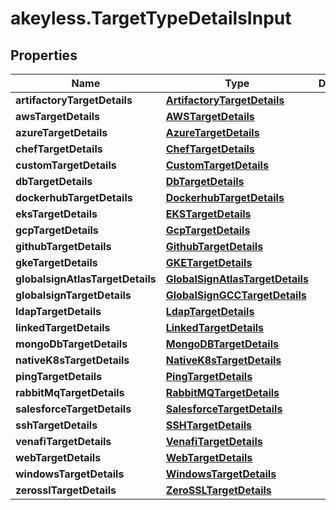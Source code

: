 # akeyless.TargetTypeDetailsInput

## Properties

Name | Type | Description | Notes
------------ | ------------- | ------------- | -------------
**artifactoryTargetDetails** | [**ArtifactoryTargetDetails**](ArtifactoryTargetDetails.md) |  | [optional] 
**awsTargetDetails** | [**AWSTargetDetails**](AWSTargetDetails.md) |  | [optional] 
**azureTargetDetails** | [**AzureTargetDetails**](AzureTargetDetails.md) |  | [optional] 
**chefTargetDetails** | [**ChefTargetDetails**](ChefTargetDetails.md) |  | [optional] 
**customTargetDetails** | [**CustomTargetDetails**](CustomTargetDetails.md) |  | [optional] 
**dbTargetDetails** | [**DbTargetDetails**](DbTargetDetails.md) |  | [optional] 
**dockerhubTargetDetails** | [**DockerhubTargetDetails**](DockerhubTargetDetails.md) |  | [optional] 
**eksTargetDetails** | [**EKSTargetDetails**](EKSTargetDetails.md) |  | [optional] 
**gcpTargetDetails** | [**GcpTargetDetails**](GcpTargetDetails.md) |  | [optional] 
**githubTargetDetails** | [**GithubTargetDetails**](GithubTargetDetails.md) |  | [optional] 
**gkeTargetDetails** | [**GKETargetDetails**](GKETargetDetails.md) |  | [optional] 
**globalsignAtlasTargetDetails** | [**GlobalSignAtlasTargetDetails**](GlobalSignAtlasTargetDetails.md) |  | [optional] 
**globalsignTargetDetails** | [**GlobalSignGCCTargetDetails**](GlobalSignGCCTargetDetails.md) |  | [optional] 
**ldapTargetDetails** | [**LdapTargetDetails**](LdapTargetDetails.md) |  | [optional] 
**linkedTargetDetails** | [**LinkedTargetDetails**](LinkedTargetDetails.md) |  | [optional] 
**mongoDbTargetDetails** | [**MongoDBTargetDetails**](MongoDBTargetDetails.md) |  | [optional] 
**nativeK8sTargetDetails** | [**NativeK8sTargetDetails**](NativeK8sTargetDetails.md) |  | [optional] 
**pingTargetDetails** | [**PingTargetDetails**](PingTargetDetails.md) |  | [optional] 
**rabbitMqTargetDetails** | [**RabbitMQTargetDetails**](RabbitMQTargetDetails.md) |  | [optional] 
**salesforceTargetDetails** | [**SalesforceTargetDetails**](SalesforceTargetDetails.md) |  | [optional] 
**sshTargetDetails** | [**SSHTargetDetails**](SSHTargetDetails.md) |  | [optional] 
**venafiTargetDetails** | [**VenafiTargetDetails**](VenafiTargetDetails.md) |  | [optional] 
**webTargetDetails** | [**WebTargetDetails**](WebTargetDetails.md) |  | [optional] 
**windowsTargetDetails** | [**WindowsTargetDetails**](WindowsTargetDetails.md) |  | [optional] 
**zerosslTargetDetails** | [**ZeroSSLTargetDetails**](ZeroSSLTargetDetails.md) |  | [optional] 


